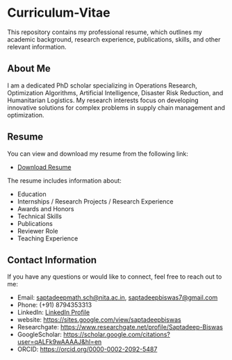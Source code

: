 # Curriculum-Vitae
This repository contains my professional resume, which outlines my academic background, research experience, publications, skills, and other relevant information.
## About Me

I am a dedicated PhD scholar specializing in Operations Research, Optimization Algorithms, Artificial Intelligence, Disaster Risk Reduction, and Humanitarian Logistics. My research interests focus on developing innovative solutions for complex problems in supply chain management and optimization.

## Resume

You can view and download my resume from the following link:

- [Download Resume](https://github.com/saptadeepb/Curriculum-Vitae)

The resume includes information about:
- Education
- Internships / Research Projects / Research Experience
- Awards and Honors
- Technical Skills
- Publications
- Reviewer Role
- Teaching Experience


## Contact Information

If you have any questions or would like to connect, feel free to reach out to me:

- Email: saptadeepmath.sch@nita.ac.in, saptadeepbiswas7@gmail.com
- Phone: (+91) 8794353313
- LinkedIn: [LinkedIn Profile](https://www.linkedin.com/in/saptadeep-biswas-1531a6126)
- website: https://sites.google.com/view/saptadeepbiswas
- Researchgate: https://www.researchgate.net/profile/Saptadeep-Biswas
- GoogleScholar: https://scholar.google.com/citations?user=qALFk9wAAAAJ&hl=en
- ORCID: https://orcid.org/0000-0002-2092-5487
